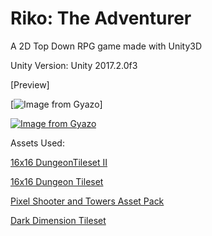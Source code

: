 # Riko: The Adventurer 
A 2D Top Down RPG game made with Unity3D

Unity Version: Unity 2017.2.0f3

[Preview]

[![Image from Gyazo](https://i.gyazo.com/e64b1b2f08e79e3ce39330fc5c3f20ea.gif)]

[![Image from Gyazo](https://i.gyazo.com/37ac59cf292d783de26ab5e27695b140.gif)](https://gyazo.com/37ac59cf292d783de26ab5e27695b140)

Assets Used: 


<a href="https://0x72.itch.io/dungeontileset-ii">16x16 DungeonTileset II</a>

<a href="https://0x72.itch.io/16x16-dungeon-tileset">16x16 Dungeon Tileset</a>

<a href="https://finalbossblues.itch.io/pixel-shooter-towers-asset-pack">Pixel Shooter and Towers Asset Pack</a>

<a href="https://finalbossblues.itch.io/dark-dimension-tileset">Dark Dimension Tileset</a>

